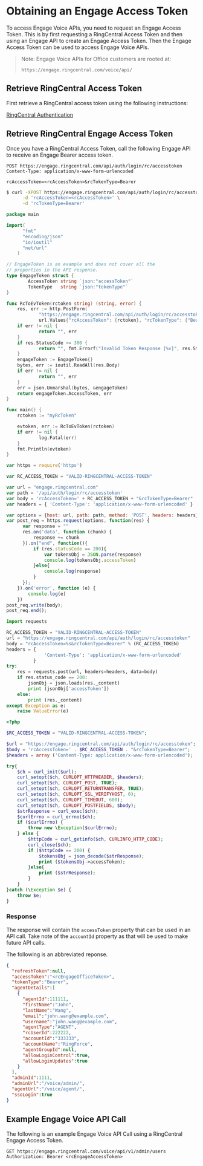 # Obtaining an Engage Access Token

To access Engage Voice APIs, you need to request an Engage Access Token. This is by first requesting a RingCentral Access Token and then using an Engage API to create an Engage Access Token. Then the Engage Access Token can be used to access Engage Voice APIs.

> Note: Engage Voice APIs for Office customers are rooted at:
>
> `https://engage.ringcentral.com/voice/api/`

## Retrieve RingCentral Access Token

First retrieve a RingCentral access token using the following instructions:

[RingCentral Authentication](https://developers.ringcentral.com/guide/authentication)

## Retrieve RingCentral Engage Access Token

Once you have a RingCentral Access Token, call the following Engage API to receive an Engage Bearer access token.

```http tab="Request"
POST https://engage.ringcentral.com/api/auth/login/rc/accesstoken
Content-Type: application/x-www-form-urlencoded

rcAccessToken=<rcAccessToken>&rcTokenType=Bearer
```

```bash tab="cURL"
$ curl -XPOST https://engage.ringcentral.com/api/auth/login/rc/accesstoken \
      -d 'rcAccessToken=<rcAccessToken>' \
      -d 'rcTokenType=Bearer'
```

```go tab="Go"
package main

import(
      "fmt"
      "encoding/json"
      "io/ioutil"
      "net/url"
    )

// EngageToken is an example and does not cover all the
// properties in the API response.
type EngageToken struct {
    	AccessToken string `json:"accessToken"`
    	TokenType   string `json:"tokenType"`
}

func RcToEvToken(rctoken string) (string, error) {
  	res, err := http.PostForm(
    		"https://engage.ringcentral.com/api/auth/login/rc/accesstoken",
    		url.Values{"rcAccessToken": {rctoken}, "rcTokenType": {"Bearer"}})
    if err != nil {
    		return "", err
    }
    if res.StatusCode >= 300 {
    		return "", fmt.Errorf("Invalid Token Response [%v]", res.StatusCode)
    }
    engageToken := EngageToken{}
    bytes, err := ioutil.ReadAll(res.Body)
    if err != nil {
    		return "", err
    }
    err = json.Unmarshal(bytes, &engageToken)
    return engageToken.AccessToken, err
}

func main() {
  	rctoken := "myRcToken"

  	evtoken, err := RcToEvToken(rctoken)
  	if err != nil {
    		log.Fatal(err)
    }
    fmt.Println(evtoken)
}
```

```javascript tab="Node JS"
var https = require('https')

var RC_ACCESS_TOKEN = "VALID-RINGCENTRAL-ACCESS-TOKEN"

var url = "engage.ringcentral.com"
var path = '/api/auth/login/rc/accesstoken'
var body = 'rcAccessToken=' + RC_ACCESS_TOKEN + "&rcTokenType=Bearer"
var headers = { 'Content-Type': 'application/x-www-form-urlencoded' }

var options = {host: url, path: path, method: 'POST', headers: headers};
var post_req = https.request(options, function(res) {
      var response = ""
      res.on('data', function (chunk) {
          response += chunk
      }).on("end", function(){
          if (res.statusCode == 200){
              var tokensObj = JSON.parse(response)
              console.log(tokensObj.accessToken)
          }else{
              console.log(response)
          }
      });
    }).on('error', function (e) {
        console.log(e)
    })
post_req.write(body);
post_req.end();
```

```python tab="Python"
import requests

RC_ACCESS_TOKEN = "VALID-RINGCENTRAL-ACCESS-TOKEN"
url = "https://engage.ringcentral.com/api/auth/login/rc/accesstoken"
body = "rcAccessToken=%s&rcTokenType=Bearer" % (RC_ACCESS_TOKEN)
headers = {
              'Content-Type': 'application/x-www-form-urlencoded'
          }
try:
    res = requests.post(url, headers=headers, data=body)
    if res.status_code == 200:
        jsonObj = json.loads(res._content)
        print (jsonObj['accessToken'])
    else:
        print (res._content)
except Exception as e:
    raise ValueError(e)
```

```PHP tab="PHP"
<?php

$RC_ACCESS_TOKEN = "VALID-RINGCENTRAL-ACCESS-TOKEN";

$url = "https://engage.ringcentral.com/api/auth/login/rc/accesstoken";
$body = 'rcAccessToken=' . $RC_ACCESS_TOKEN . "&rcTokenType=Bearer";
$headers = array ('Content-Type: application/x-www-form-urlencoded');

try{
    $ch = curl_init($url);
    curl_setopt($ch, CURLOPT_HTTPHEADER, $headers);
    curl_setopt($ch, CURLOPT_POST, TRUE);
    curl_setopt($ch, CURLOPT_RETURNTRANSFER, TRUE);
    curl_setopt($ch, CURLOPT_SSL_VERIFYHOST, 0);
    curl_setopt($ch, CURLOPT_TIMEOUT, 600);
    curl_setopt($ch, CURLOPT_POSTFIELDS, $body);
    $strResponse = curl_exec($ch);
    $curlErrno = curl_errno($ch);
    if ($curlErrno) {
        throw new \Exception($curlErrno);
    } else {
        $httpCode = curl_getinfo($ch, CURLINFO_HTTP_CODE);
        curl_close($ch);
        if ($httpCode == 200) {
            $tokensObj = json_decode($strResponse);
            print ($tokensObj->accessToken);
        }else{
            print ($strResponse);
        }
    }
}catch (\Exception $e) {
    throw $e;
}
```

### Response

The response will contain the `accessToken` property that can be used in an API call. Take note of the `accountId` property as that will be used to make future API calls.

The following is an abbreviated reponse.

```json
{
  "refreshToken":null,
  "accessToken":"<rcEngageOfficeToken>",
  "tokenType":"Bearer",
  "agentDetails":[
    {
      "agentId":111111,
      "firstName":"John",
      "lastName":"Wang",
      "email":"john.wang@example.com",
      "username":"john.wang@example.com",
      "agentType":"AGENT",
      "rcUserId":222222,
      "accountId":"333333",
      "accountName":"RingForce",
      "agentGroupId":null,
      "allowLoginControl":true,
      "allowLoginUpdates":true
    }
  ],
  "adminId":1111,
  "adminUrl":"/voice/admin/",
  "agentUrl":"/voice/agent/",
  "ssoLogin":true
}
```

## Example Engage Voice API Call

The following is an example Engage Voice API Call using a RingCentral Engage Access Token.

```http
GET https://engage.ringcentral.com/voice/api/v1/admin/users
Authorization: Bearer <rcEngageAccessToken>
```

